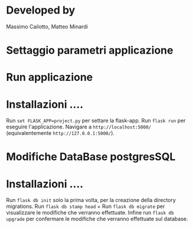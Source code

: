 # Developed by
Massimo Cailotto, Matteo Minardi

# Settaggio parametri applicazione

# Run applicazione
# Installazioni ....
Run `set FLASK_APP=project.py` per settare la flask-app.
Run `flask run` per eseguire l'applicazione. Navigare a `http://localhost:5000/` (equivalentemente `http://127.0.0.1:5000/`).

# Modifiche DataBase postgresSQL
# Installazioni ....
Run `flask db init` solo la prima volta, per la creazione della directory migrations.
Run `flask db stamp head` +
Run `flask db migrate` per visualizzare le modifiche che verranno effettuate.
Infine run `flask db upgrade` per confermare le modifiche che verranno effettuate sul database.